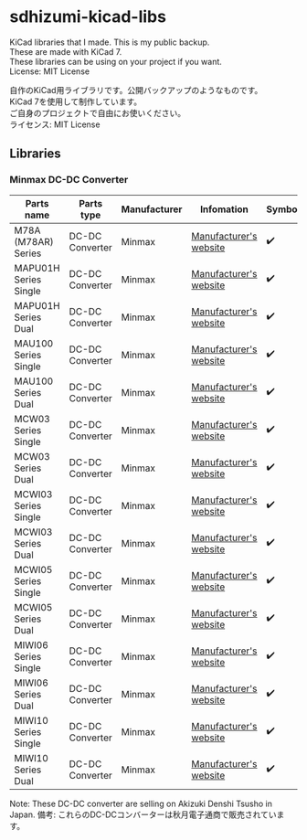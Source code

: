 # sdhizumi-kicad-libs
KiCad libraries that I made. This is my public backup.  
These are made with KiCad 7.  
These libraries can be using on your project if you want.  
License: MIT License  

自作のKiCad用ライブラリです。公開バックアップのようなものです。  
KiCad 7を使用して制作しています。  
ご自身のプロジェクトで自由にお使いください。  
ライセンス: MIT License  

## Libraries
### Minmax DC-DC Converter
|Parts name|Parts type|Manufacturer|Infomation|Symbol|Footprint|
|-|-|-|-|-|-|
|M78A (M78AR) Series|DC-DC Converter|Minmax|[Manufacturer's website](https://www.minmaxpower.com/ja/product/M78AR-0.5)|:heavy_check_mark:|:heavy_check_mark:|
|MAPU01H Series Single|DC-DC Converter|Minmax|[Manufacturer's website](https://www.minmaxpower.com/en/product/MAPU01H)|:heavy_check_mark:|:heavy_check_mark:|
|MAPU01H Series Dual|DC-DC Converter|Minmax|[Manufacturer's website](https://www.minmaxpower.com/en/product/MAPU01H)|:heavy_check_mark:|:heavy_check_mark:|
|MAU100 Series Single|DC-DC Converter|Minmax|[Manufacturer's website](https://www.minmaxpower.com/en/product/MAU100)|:heavy_check_mark:|:heavy_check_mark:|
|MAU100 Series Dual|DC-DC Converter|Minmax|[Manufacturer's website](https://www.minmaxpower.com/en/product/MAU100)|:heavy_check_mark:|:heavy_check_mark:|
|MCW03 Series Single|DC-DC Converter|Minmax|[Manufacturer's website](https://www.minmaxpower.com/en/product/MCW03)|:heavy_check_mark:|:heavy_check_mark:|
|MCW03 Series Dual|DC-DC Converter|Minmax|[Manufacturer's website](https://www.minmaxpower.com/en/product/MCW03)|:heavy_check_mark:|:heavy_check_mark:|
|MCWI03 Series Single|DC-DC Converter|Minmax|[Manufacturer's website](https://www.minmaxpower.com/en/product/MCWI03)|:heavy_check_mark:|:heavy_check_mark:|
|MCWI03 Series Dual|DC-DC Converter|Minmax|[Manufacturer's website](https://www.minmaxpower.com/en/product/MCWI03)|:heavy_check_mark:|:heavy_check_mark:|
|MCWI05 Series Single|DC-DC Converter|Minmax|[Manufacturer's website](https://www.minmaxpower.com/en/product/MCWI05)|:heavy_check_mark:|:heavy_check_mark:|
|MCWI05 Series Dual|DC-DC Converter|Minmax|[Manufacturer's website](https://www.minmaxpower.com/en/product/MCWI05)|:heavy_check_mark:|:heavy_check_mark:|
|MIWI06 Series Single|DC-DC Converter|Minmax|[Manufacturer's website](https://www.minmaxpower.com/en/product/MIWI06)|:heavy_check_mark:|:heavy_check_mark:|
|MIWI06 Series Dual|DC-DC Converter|Minmax|[Manufacturer's website](https://www.minmaxpower.com/en/product/MIWI06)|:heavy_check_mark:|:heavy_check_mark:|
|MIWI10 Series Single|DC-DC Converter|Minmax|[Manufacturer's website](https://www.minmaxpower.com/en/product/MIWI10)|:heavy_check_mark:|:heavy_check_mark:|
|MIWI10 Series Dual|DC-DC Converter|Minmax|[Manufacturer's website](https://www.minmaxpower.com/en/product/MIWI10)|:heavy_check_mark:|:heavy_check_mark:|

Note: These DC-DC converter are selling on Akizuki Denshi Tsusho in Japan.
備考: これらのDC-DCコンバーターは秋月電子通商で販売されています。
